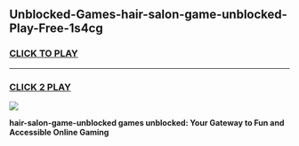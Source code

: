 
## Unblocked-Games-hair-salon-game-unblocked-Play-Free-1s4cg
<h3>
<a href="https://premium76.site?title=hair-salon-game-unblocked&ref=18A1">CLICK TO PLAY</a></h3>
<hr>

<h3>
<a href="https://premium76.site?title=hair-salon-game-unblocked&ref=18A1">CLICK 2 PLAY</a>
  
</h3>

<a href="https://premium76.site?title=hair-salon-game-unblocked&ref=18A1"><img src="https://clearcache.store/games.png"></a>


**hair-salon-game-unblocked games unblocked: Your Gateway to Fun and Accessible Online Gaming**
